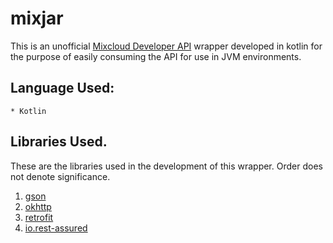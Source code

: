 # mixjar
This is an unofficial [Mixcloud Developer API](https://www.mixcloud.com/developers/) wrapper developed in kotlin for 
the purpose of easily consuming the API for use in JVM environments.

## Language Used:
    * Kotlin

## Libraries Used.
These are the libraries used in the development of this wrapper.
Order does not denote significance.

1. [gson](https://github.com/google/gson)
2. [okhttp](https://square.github.io/okhttp/)
3. [retrofit](https://square.github.io/retrofit/)
4. [io.rest-assured](https://rest-assured.io/)